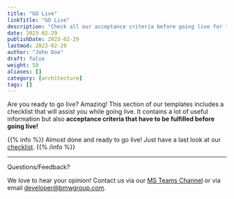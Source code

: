 ```yaml
---
title: "GO Live"
linkTitle: "GO Live"
description: "Check all our acceptance criteria before going live for the first time"
date: 2023-02-29
publishDate: 2023-02-29
lastmod: 2023-02-29
author: "John Doe"
draft: false
weight: 50
aliases: []
category: [architecture]
tags: []
---
```


Are you ready to go live? Amazing! 
This section of our templates includes a checklist that will assist you while going live. It contains a lot of useful information but also **acceptance criteria that have to be fulfilled before going live!**

{{% info %}} 
Almost done and ready to go live! Just have a last look at our [checklist](/docs/docs-template/4_go_live/1_checklist_to_go_live/). 
{{% /info %}}

---
Questions/Feedback?

We love to hear your opinion! Contact us via our [MS Teams Channel](https://teams.microsoft.com/l/team/19%3aabd56926fa9048f69fe91902d64813e7%40thread.skype/conversations?groupId=2c0e99b8-32e2-4fc7-8593-8fbbb296eb5a&tenantId=ce849bab-cc1c-465b-b62e-18f07c9ac198) or via email <developer@bmwgroup.com>.
